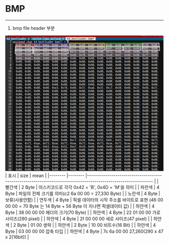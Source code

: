 # BMP 
-----

1. bmp file header 부분

![BMP header](./image/BMP_HEADER_1.png)
| 표시   	| size   	| mean                                                                                                         	|
|--------	|--------	|--------------------------------------------------------------------------------------------------------------	|
| 빨간색 	| 2 Byte 	| 아스키코드로 각각 0x42 = 'B', 0x4D =  'M'을 의미                                                             	|
| 파란색 	| 4 Byte 	| 파일의 전체 크기를 의미(c2 6a 00 00 = 27,330 Byte)                                                           	|
| 노란색 	| 4 Byte 	| 보류(사용안함)                                                                                               	|
| 연두색 	| 4 Byte 	| 픽셀 데이터의 시작 주소를 바이트로 표현 (46 00 00 00 = 70 Byte 는 14 Byte + 56 Byte 이 지나면 픽셀데이터 값) 	|
| 하얀색 	| 4 Byte 	| 38 00 00 00 헤더의 크기(70 Byte)                                                                             	|
| 하얀색 	| 4 Byte 	| 22 01 00 00 가로 사이즈(290 pixel)                                                                           	|
| 하얀색 	| 4 Byte 	| 2f 00 00 00 세로 사이즈(47 pixel)                                                                            	|
| 하얀색 	| 2 Byte 	| 01 00 생략                                                                                                   	|
| 하얀색 	| 2 Byte 	| 10 00 비트수(16 Bit)                                                                                         	|
| 하얀색 	| 4 Byte 	| 03 00 00 00 압축 타입                                                                                        	|
| 하얀색 	| 4 Byte 	| 7c 6a 00 00 27,260(290 x 47 x 2(16bit))                                                                      	|

